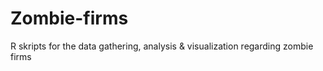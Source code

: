 # Zombie-firms
R skripts for the data gathering, analysis &amp; visualization regarding zombie firms
